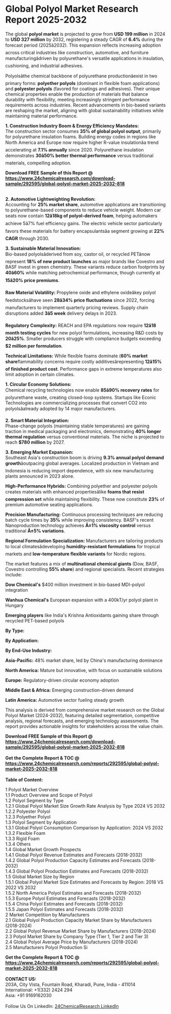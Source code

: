 <h1>Global Polyol Market Research Report 2025-2032</h1><p>The global <strong>polyol market</strong> is projected to grow from <strong>USD 199 million</strong> in 2024 to <strong>USD 327 million</strong> by 2032, registering a steady CAGR of <strong>6.4%</strong> during the forecast period (2025â2032). This expansion reflects increasing adoption across critical industries like construction, automotive, and furniture manufacturingâdriven by polyurethane's versatile applications in insulation, cushioning, and industrial adhesives.</p><p>Polyolsâthe chemical backbone of polyurethane productionâexist in two primary forms: <strong>polyether polyols</strong> (dominant in flexible foam applications) and <strong>polyester polyols</strong> (favored for coatings and adhesives). Their unique chemical properties enable the production of materials that balance durability with flexibility, meeting increasingly stringent performance requirements across industries. Recent advancements in bio-based variants are reshaping the market, aligning with global sustainability initiatives while maintaining material performance.</p><p><strong>1. Construction Industry Boom &amp; Energy Efficiency Mandates:</strong><br>
The construction sector consumes <strong>35% of global polyol output</strong>, primarily for polyurethane insulation foams. Building energy codes in regions like North America and Europe now require higher R-value insulationâa trend accelerating at <strong>7.1% annually</strong> since 2020. Polyurethane insulation demonstrates <strong>30â50% better thermal performance</strong> versus traditional materials, compelling adoption.</p><div><b>Download FREE Sample of this Report @ 
            <a href="https://www.24chemicalresearch.com/download-sample/292595/global-polyol-market-2025-2032-818">
            https://www.24chemicalresearch.com/download-sample/292595/global-polyol-market-2025-2032-818</a></b></div><br><p><strong>2. Automotive Lightweighting Revolution:</strong><br>
Accounting for <strong>25% market share</strong>, automotive applications are transitioning to polyurethane-based components to reduce vehicle weight. Modern car seats now contain <strong>12â18kg of polyol-derived foam</strong>, helping automakers achieve 5â7% fuel efficiency gains. The electric vehicle sector particularly favors these materials for battery encapsulantsâa segment growing at <strong>22% CAGR</strong> through 2030.</p><p><strong>3. Sustainable Material Innovation:</strong><br>
Bio-based polyolsâderived from soy, castor oil, or recycled PETânow represent <strong>18% of new product launches</strong> as major brands like Covestro and BASF invest in green chemistry. These variants reduce carbon footprints by <strong>40â60%</strong> while matching petrochemical performance, though currently at <strong>15â20% price premiums</strong>.</p><p><strong>Raw Material Volatility:</strong> Propylene oxide and ethylene oxideâkey polyol feedstocksâhave seen <strong>28â34% price fluctuations</strong> since 2022, forcing manufacturers to implement quarterly pricing reviews. Supply chain disruptions added <strong>3â5 week</strong> delivery delays in 2023.</p><p><strong>Regulatory Complexity:</strong> REACH and EPA regulations now require <strong>12â18 month testing cycles</strong> for new polyol formulations, increasing R&amp;D costs by <strong>20â25%</strong>. Smaller producers struggle with compliance budgets exceeding <strong>$2 million per formulation</strong>.</p><p><strong>Technical Limitations:</strong> While flexible foams dominate (<strong>60% market share</strong>flammability concerns require costly additivesârepresenting <strong>12â15% of finished product cost</strong>. Performance gaps in extreme temperatures also limit adoption in certain climates.</p><p><strong>1. Circular Economy Solutions:</strong><br>
Chemical recycling technologies now enable <strong>85â90% recovery rates</strong> for polyurethane waste, creating closed-loop systems. Startups like Econic Technologies are commercializing processes that convert CO2 into polyolsâalready adopted by 14 major manufacturers.</p><p><strong>2. Smart Material Integration:</strong><br>
Phase-change polyols (maintaining stable temperatures) are gaining traction in medical packaging and electronics, demonstrating <strong>40% longer thermal regulation</strong> versus conventional materials. The niche is projected to reach <strong>$780 million</strong> by 2027.</p><p><strong>3. Emerging Market Expansion:</strong><br>
Southeast Asia's construction boom is driving <strong>9.3% annual polyol demand growth</strong>âoutpacing global averages. Localized production in Vietnam and Indonesia is reducing import dependence, with six new manufacturing plants announced in 2023 alone.</p><p><strong>High-Performance Hybrids:</strong> Combining polyether and polyester polyols creates materials with enhanced propertiesâlike <strong>foams that resist compression set</strong> while maintaining flexibility. These now constitute <strong>23%</strong> of premium automotive seating applications.</p><p><strong>Precision Manufacturing:</strong> Continuous processing techniques are reducing batch cycle times by <strong>35%</strong> while improving consistency. BASF's recent Nanoproduction technology achieves <strong>Â±1% viscosity control</strong> versus traditional <strong>Â±5% variations</strong>.</p><p><strong>Regional Formulation Specialization:</strong> Manufacturers are tailoring products to local climatesâdeveloping <strong>humidity-resistant formulations</strong> for tropical markets and <strong>low-temperature flexible variants</strong> for Nordic regions.</p><p>The market features a mix of <strong>multinational chemical giants</strong> (Dow, BASF, Covestro controlling <strong>55% share</strong>) and regional specialists. Recent strategies include:</p><p><strong>Dow Chemical's</strong> $400 million investment in bio-based MDI-polyol integration</p><p><strong>Wanhua Chemical's</strong> European expansion with a 400kT/yr polyol plant in Hungary</p><p><strong>Emerging players</strong> like India's Krishna Antioxidants gaining share through recycled PET-based polyols</p><p><strong>By Type:</strong></p><p><strong>By Application:</strong></p><p><strong>By End-Use Industry:</strong></p><p><strong>Asia-Pacific:</strong> 48% market share, led by China's manufacturing dominance</p><p><strong>North America:</strong> Mature but innovative, with focus on sustainable solutions</p><p><strong>Europe:</strong> Regulatory-driven circular economy adoption</p><p><strong>Middle East &amp; Africa:</strong> Emerging construction-driven demand</p><p><strong>Latin America:</strong> Automotive sector fueling steady growth</p><p>This analysis is derived from comprehensive market research on the Global Polyol Market (2024-2032), featuring detailed segmentation, competitive analysis, regional forecasts, and emerging technology assessments. The report provides actionable insights for stakeholders across the value chain.</p><div><b>Download FREE Sample of this Report @ 
            <a href="https://www.24chemicalresearch.com/download-sample/292595/global-polyol-market-2025-2032-818">
            https://www.24chemicalresearch.com/download-sample/292595/global-polyol-market-2025-2032-818</a></b></div><br><div><b>Get the Complete Report & TOC @ 
            <a href="https://www.24chemicalresearch.com/reports/292595/global-polyol-market-2025-2032-818">
            https://www.24chemicalresearch.com/reports/292595/global-polyol-market-2025-2032-818</a></b></div><br>
            <b>Table of Content:</b><p>1 Polyol Market Overview<br />
    1.1 Product Overview and Scope of Polyol<br />
    1.2 Polyol Segment by Type<br />
        1.2.1 Global Polyol Market Size Growth Rate Analysis by Type 2024 VS 2032<br />
        1.2.2 Polyester Polyol<br />
        1.2.3 Polyether Polyol<br />
    1.3 Polyol Segment by Application<br />
        1.3.1 Global Polyol Consumption Comparison by Application: 2024 VS 2032<br />
        1.3.2 Flexible Foam<br />
        1.3.3 Rigid Foam<br />
        1.3.4 Others<br />
    1.4 Global Market Growth Prospects<br />
        1.4.1 Global Polyol Revenue Estimates and Forecasts (2018-2032)<br />
        1.4.2 Global Polyol Production Capacity Estimates and Forecasts (2018-2032)<br />
        1.4.3 Global Polyol Production Estimates and Forecasts (2018-2032)<br />
    1.5 Global Market Size by Region<br />
        1.5.1 Global Polyol Market Size Estimates and Forecasts by Region: 2018 VS 2022 VS 2032<br />
        1.5.2 North America Polyol Estimates and Forecasts (2018-2032)<br />
        1.5.3 Europe Polyol Estimates and Forecasts (2018-2032)<br />
        1.5.4 China Polyol Estimates and Forecasts (2018-2032)<br />
        1.5.5 Japan Polyol Estimates and Forecasts (2018-2032)<br />
2 Market Competition by Manufacturers<br />
    2.1 Global Polyol Production Capacity Market Share by Manufacturers (2018-2024)<br />
    2.2 Global Polyol Revenue Market Share by Manufacturers (2018-2024)<br />
    2.3 Polyol Market Share by Company Type (Tier 1, Tier 2 and Tier 3)<br />
    2.4 Global Polyol Average Price by Manufacturers (2018-2024)<br />
    2.5 Manufacturers Polyol Production Si</p><div><b>Get the Complete Report & TOC @ 
            <a href="https://www.24chemicalresearch.com/reports/292595/global-polyol-market-2025-2032-818">
            https://www.24chemicalresearch.com/reports/292595/global-polyol-market-2025-2032-818</a></b></div><br><b>CONTACT US:</b><br>
            203A, City Vista, Fountain Road, Kharadi, Pune, India - 411014<br>
            International: +1(332) 2424 294<br>
            Asia: +91 9169162030 <br><br>
            Follow Us On LinkedIn: <a href="https://www.linkedin.com/company/24chemicalresearch/">24ChemicalResearch LinkedIn</a>